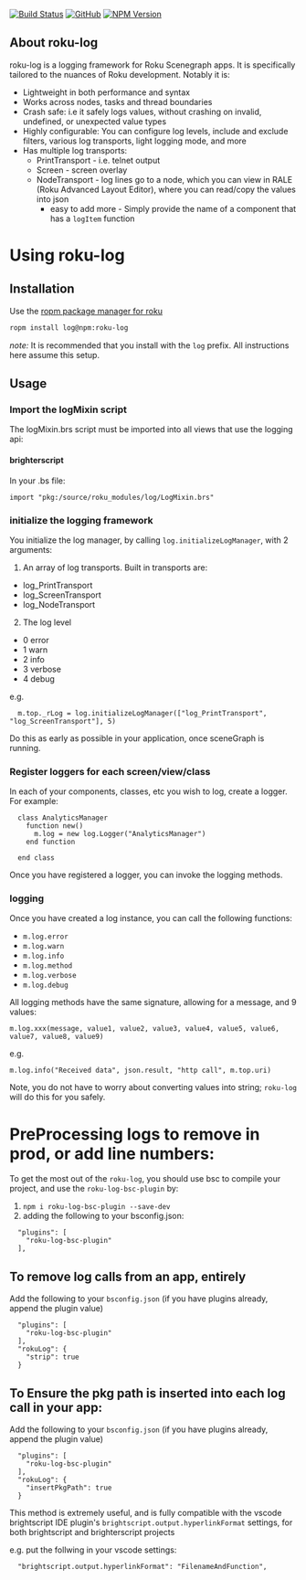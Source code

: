 
[![Build Status](https://travis-ci.org/georgejecook/roku-log.svg?branch=master)](https://travis-ci.org/georgejecook/roku-log)
[![GitHub](https://img.shields.io/github/release/georgejecook/roku-log.svg?style=flat-square)](https://github.com/georgejecook/roku-log/releases)
[![NPM Version](https://badge.fury.io/js/roku-log.svg?style=flat)](https://npmjs.org/package/roku-log)

## About roku-log

roku-log is a logging framework for Roku Scenegraph apps. It is specifically tailored to the nuances of Roku development. Notably it is:

 - Lightweight in both performance and syntax
 - Works across nodes, tasks and thread boundaries
 - Crash safe: i.e it safely logs values, without crashing on invalid, undefined, or unexpected value types
 - Highly configurable: You can configure log levels, include and exclude filters, various log transports, light logging mode, and more
 - Has multiple log transports:
   - PrintTransport - i.e. telnet output
   - Screen - screen overlay
   - NodeTransport - log lines go to a node, which you can view in RALE (Roku Advanced Layout Editor), where you can read/copy the values into json
     - easy to add more - Simply provide the name of a component that has a `logItem` function

# Using roku-log

## Installation

Use the [ropm package manager for roku](https://github.com/rokucommunity/ropm)

```bash
ropm install log@npm:roku-log
```

*note:* It is recommended that you install with the `log` prefix. All instructions here assume this setup.

## Usage

### Import the logMixin script

The logMixin.brs script must be imported into all views that use the logging api:

#### brighterscript

In your .bs file:

```
import "pkg:/source/roku_modules/log/LogMixin.brs"
```

### initialize the logging framework

You initialize the log manager, by calling `log.initializeLogManager`, with 2 arguments:

 1. An array of log transports. Built in transports are:
   - log_PrintTransport
   - log_ScreenTransport
   - log_NodeTransport

 2. The log level
   - 0 error
   - 1 warn
   - 2 info
   - 3 verbose
   - 4 debug

e.g.

```
  m.top._rLog = log.initializeLogManager(["log_PrintTransport", "log_ScreenTransport"], 5)
```

Do this as early as possible in your application, once sceneGraph is running.


### Register loggers for each screen/view/class

In each of your components, classes, etc you wish to log, create a logger. For example:

```
  class AnalyticsManager
    function new()
      m.log = new log.Logger("AnalyticsManager")
    end function

  end class
```

Once you have registered a logger, you can invoke the logging methods.

### logging

Once you have created a log instance, you can call the following functions:

 - `m.log.error`
 - `m.log.warn`
 - `m.log.info`
 - `m.log.method`
 - `m.log.verbose`
 - `m.log.debug`

All logging methods have the same signature, allowing for a message, and 9 values:

```
m.log.xxx(message, value1, value2, value3, value4, value5, value6, value7, value8, value9)
```

e.g.

```
m.log.info("Received data", json.result, "http call", m.top.uri)
```

Note, you do not have to worry about converting values into string; `roku-log` will do this for you safely.


# PreProcessing logs to remove in prod, or add line numbers:

To get the most out of the `roku-log`, you should use bsc to compile your project, and use the `roku-log-bsc-plugin` by:

1. `npm i roku-log-bsc-plugin --save-dev`
2.  adding the following to your bsconfig.json:

```
  "plugins": [
    "roku-log-bsc-plugin"
  ],
```

## To remove log calls from an app, entirely

Add the following to your `bsconfig.json` (if you have plugins already, append the plugin value)

```
  "plugins": [
    "roku-log-bsc-plugin"
  ],
  "rokuLog": {
    "strip": true
  }
```

## To Ensure the pkg path is inserted into each log call in your app:

Add the following to your `bsconfig.json` (if you have plugins already, append the plugin value)

```
  "plugins": [
    "roku-log-bsc-plugin"
  ],
  "rokuLog": {
    "insertPkgPath": true
  }
```

This method is extremely useful, and is fully compatible with the vscode brightscript IDE plugin's `brightscript.output.hyperlinkFormat` settings, for both brightscript and brighterscript projects

e.g. put the follwing in your vscode settings:

```
  "brightscript.output.hyperlinkFormat": "FilenameAndFunction",
```
